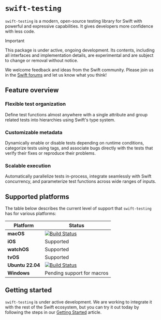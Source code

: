 # `swift-testing`

<!--
This source file is part of the Swift.org open source project

Copyright (c) 2023 Apple Inc. and the Swift project authors
Licensed under Apache License v2.0 with Runtime Library Exception

See https://swift.org/LICENSE.txt for license information
See https://swift.org/CONTRIBUTORS.txt for Swift project authors
-->

`swift-testing` is a modern, open-source testing library for Swift with powerful
and expressive capabilities. It gives developers more confidence with less code.

> [!IMPORTANT]
> This package is under active, ongoing development. Its contents, including all
> interfaces and implementation details, are experimental and are subject to
> change or removal without notice.
>
> We welcome feedback and ideas from the Swift community. Please join us in the
> [Swift forums](https://forums.swift.org/c/related-projects/swift-testing)
> and let us know what you think!

## Feature overview

### Flexible test organization

Define test functions almost anywhere with a single attribute and group related
tests into hierarchies using Swift's type system.

### Customizable metadata

Dynamically enable or disable tests depending on runtime conditions, categorize
tests using tags, and associate bugs directly with the tests that verify their
fixes or reproduce their problems.

### Scalable execution

Automatically parallelize tests in-process, integrate seamlessly with Swift
concurrency, and parameterize test functions across wide ranges of inputs.

## Supported platforms

The table below describes the current level of support that `swift-testing` has
for various platforms:

| **Platform** | **Status** |
|---|---|
| **macOS** | [![Build Status](https://ci.swift.org/buildStatus/icon?job=pr-swift-testing-macos)](https://ci.swift.org/job/pr-swift-testing-macos/) |
| **iOS** | Supported |
| **watchOS** | Supported |
| **tvOS** | Supported |
| **Ubuntu 22.04** | [![Build Status](https://ci.swift.org/buildStatus/icon?job=pr-swift-testing-linux-main)](https://ci.swift.org/job/pr-swift-testing-linux-main/) |
| **Windows** | Pending support for macros |

## Getting started

`swift-testing` is under active development. We are working to integrate it with
the rest of the Swift ecosystem, but you can try it out today by following the
steps in our [Getting Started](Sources/Testing/Testing.docc/TemporaryGettingStarted.md)
article.

